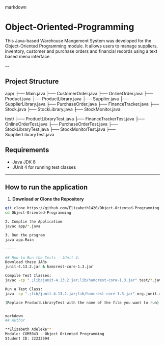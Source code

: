 markdown

# Object-Oriented-Programming

This Java-based Warehouse Mangement System was developed for the Object-Oriented Programming module. It allows users to manage suppliers, inventory, customer and purchase orders and financial records using a text based menu interface.

--
## Project Structure 

app/
├── Main.java
├── CustomerOrder.java
├── OnlineOrder.java
├── Product.java
├── ProductLibrary.java
├── Supplier.java
├── SupplierLibrary.java
├── PurchaseOrder.java
├── FinanceTracker.java
├── Stock.java
├── StockLibrary.java
├── StockMonitor.java

test/
├── ProductLibraryTest.java
├── FinanceTrackerTest.java
├── OnlineOrderTest.java
├── PurchaseOrderTest.java
├── StockLibraryTest.java
├── StockMonitorTest.java
├── SupplierLibraryTest.java



## Requirements 
- Java JDK 8
- JUnit 4 for running test classes

-----

## How to run the application

1. **Download or Clone the Repository**

```bash
git clone https://github.com/Elizabeth1420/Object-Oriented-Programming.git
cd Object-Oriented-Programming

2. Complie the Application
javac app/*.java

3. Run the program
java app.Main

-----

## How to Run the Tests - JUnit 4:
Download these JARs
junit-4.13.2.jar & hamcrest-core-1.3.jar

Compile Test Classes:
javac -cp ".;lib/junit-4.13.2.jar;lib/hamcrest-core-1.3.jar" test/*.java

Run a Test Class:
java -cp ".;lib/junit-4.13.2.jar;lib/hamcrest-core-1.3.jar" org.junit.runner.JUnitCore test.ProductLibraryTest

(Replace ProductLibraryTest with the name of the file you want to run)


markdown
## Author

**Elizabeth Adeleke**
Module: COM5043 - Object Oriented Programming
Student ID: 22233594 
